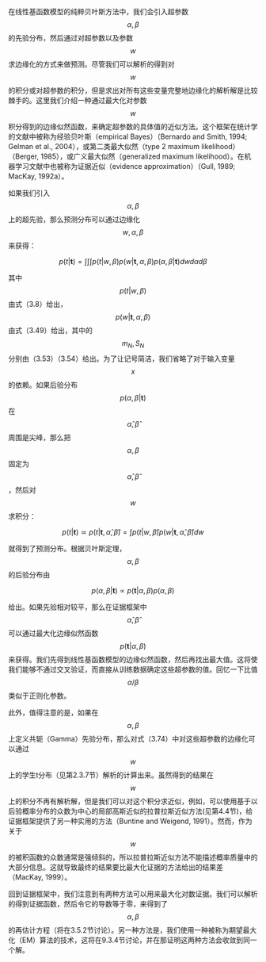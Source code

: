 在线性基函数模型的纯粹贝叶斯方法中，我们会引入超参数$$ \alpha, \beta $$的先验分布，然后通过对超参数以及参数$$ w $$求边缘化的方式来做预测。尽管我们可以解析的得到对$$ w $$的积分或对超参数的积分，但是求出对所有这些变量完整地边缘化的解析解是比较棘手的。这里我们介绍一种通过最大化对参数$$ w
$$积分得到的边缘似然函数，来确定超参数的具体值的近似方法。这个框架在统计学的文献中被称为经验贝叶斯（empirical Bayes）（Bernardo and Smith, 1994; Gelman et al., 2004），或第二类最大似然（type 2 maximum likelihood）（Berger, 1985），或广义最大似然（generalized maximum likelihood）。在机器学习文献中也被称为证据近似（evidence approximation）（Gull, 1989; MacKay, 1992a）。    

如果我们引入$$ \alpha, \beta $$上的超先验，那么预测分布可以通过边缘化$$ w,\alpha,\beta $$来获得：    

$$
p(t|\textbf{t})=\int\int\int p(t|w,\beta)p(w|\textbf{t},\alpha,\beta)p(\alpha,\beta|\textbf{t})dwd\alpha d\beta \tag{3.74}
$$

其中$$ p(t|w,\beta) $$由式（3.8）给出，$$ p(w|\textbf{t},\alpha,\beta) $$由式（3.49）给出，其中的$$ m_N, S_N $$分别由（3.53）（3.54）给出。为了让记号简洁，我们省略了对于输入变量$$ x $$的依赖。如果后验分布$$ p(\alpha,\beta|\textbf{t}) $$在$$ \hat{\alpha},\hat{\beta} $$周围是尖峰，那么把$$ \alpha,\beta $$固定为$$ \hat{\alpha},\hat{\beta} $$，然后对$$ w $$求积分：

$$
p(t|\textbf{t}) \simeq p(t|\textbf{t},\hat{\alpha},\hat{\beta}) = \int p(t|w,\hat{\beta})p(w|\textbf{t}, \hat{\alpha},\hat{\beta})dw \tag{3.75}
$$

就得到了预测分布。根据贝叶斯定理，$$ \alpha,\beta $$的后验分布由

$$
p(\alpha,\beta|\textbf{t}) \propto p(\textbf{t}|\alpha,\beta)p(\alpha,\beta) \tag{3.76}
$$

给出。如果先验相对较平，那么在证据框架中$$ \hat{\alpha},\hat{\beta} $$可以通过最大化边缘似然函数$$ p(\textbf{t}|\alpha,\beta) $$来获得。我们先得到线性基函数模型的边缘似然函数，然后再找出最大值。这将使我们能够不通过交叉验证，而直接从训练数据确定这些超参数的值。回忆一下比值$$ \alpha/\beta $$类似于正则化参数。    

此外，值得注意的是，如果在$$ \alpha,\beta $$上定义共轭（Gamma）先验分布，那么对式（3.74）中对这些超参数的边缘化可以通过$$ w $$上的学生t分布（见第2.3.7节）解析的计算出来。虽然得到的结果在$$ w $$上的积分不再有解析解，但是我们可以对这个积分求近似，例如，可以使用基于以后验概率分布的众数为中心的局部高斯近似的拉普拉斯近似方法(见第4.4节)，给证据框架提供了另一种实用的方法（Buntine and Weigend, 1991）。然而，作为关于$$ w
$$的被积函数的众数通常是强倾斜的，所以拉普拉斯近似方法不能描述概率质量中的大部分信息。这就导致最终的结果要比最大化证据的方法给出的结果差（MacKay, 1999）。    

回到证据框架中，我们注意到有两种方法可以用来最大化对数证据。我们可以解析的得到证据函数，然后令它的导数等于零，来得到了$$ \alpha,\beta $$的再估计方程（将在3.5.2节讨论）。另一种方法是，我们使用一种被称为期望最大化（EM）算法的技术，这将在9.3.4节讨论，并在那证明这两种方法会收敛到同一个解。    


